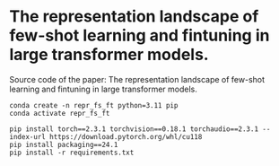 # The representation landscape of few-shot learning and fintuning in large transformer models.

Source code of the paper:  The representation landscape of few-shot learning and fintuning in large transformer models. 

```
conda create -n repr_fs_ft python=3.11 pip
conda activate repr_fs_ft

pip install torch==2.3.1 torchvision==0.18.1 torchaudio==2.3.1 --index-url https://download.pytorch.org/whl/cu118
pip install packaging==24.1
pip install -r requirements.txt
```
